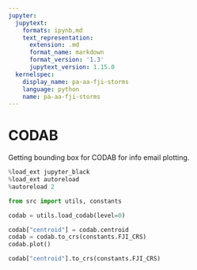 ```yaml
---
jupyter:
  jupytext:
    formats: ipynb,md
    text_representation:
      extension: .md
      format_name: markdown
      format_version: '1.3'
      jupytext_version: 1.15.0
  kernelspec:
    display_name: pa-aa-fji-storms
    language: python
    name: pa-aa-fji-storms
---
```


# CODAB

Getting bounding box for CODAB for info email plotting.

```python
%load_ext jupyter_black
%load_ext autoreload
%autoreload 2
```

```python
from src import utils, constants
```

```python
codab = utils.load_codab(level=0)
```

```python
codab["centroid"] = codab.centroid
codab = codab.to_crs(constants.FJI_CRS)
codab.plot()
```

```python
codab["centroid"].to_crs(constants.FJI_CRS)
```
